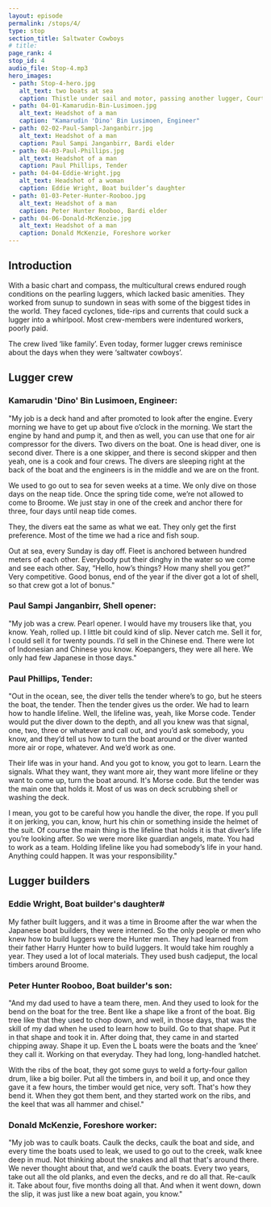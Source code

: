 ```yaml
---
layout: episode
permalink: /stops/4/
type: stop
section_title: Saltwater Cowboys
# title:
page_rank: 4
stop_id: 4
audio_file: Stop-4.mp3
hero_images:
 - path: Stop-4-hero.jpg
   alt_text: two boats at sea
   caption: Thistle under sail and motor, passing another lugger, Courtesy WA Maritime Museum
 - path: 04-01-Kamarudin-Bin-Lusimoen.jpg
   alt_text: Headshot of a man
   caption: "Kamarudin 'Dino' Bin Lusimoen, Engineer"
 - path: 02-02-Paul-Sampl-Janganbirr.jpg
   alt_text: Headshot of a man
   caption: Paul Sampi Janganbirr, Bardi elder
 - path: 04-03-Paul-Phillips.jpg
   alt_text: Headshot of a man
   caption: Paul Phillips, Tender
 - path: 04-04-Eddie-Wright.jpg
   alt_text: Headshot of a woman
   caption: Eddie Wright, Boat builder’s daughter
 - path: 01-03-Peter-Hunter-Rooboo.jpg
   alt_text: Headshot of a man
   caption: Peter Hunter Rooboo, Bardi elder
 - path: 04-06-Donald-McKenzie.jpg
   alt_text: Headshot of a man
   caption: Donald McKenzie, Foreshore worker 
---
```


## Introduction

With a basic chart and compass, the multicultural crews endured rough conditions
on the pearling luggers, which lacked basic amenities. They worked from sunup to
sundown in seas with some of the biggest tides in the world. They faced cyclones,
tide-rips and currents that could suck a lugger into a whirlpool. Most crew-members
were indentured workers, poorly paid.

The crew lived ‘like family’. Even today, former lugger crews reminisce about the
days when they were ‘saltwater cowboys’.

## Lugger crew

### Kamarudin 'Dino' Bin Lusimoen, Engineer:

"My job is a deck hand and after promoted to look after the engine. Every morning we have to get up about five o’clock in the morning. We start the engine by hand and pump it, and then as well, you can use that one for air compressor for the divers. Two divers on the boat. One is head diver, one is second diver. There is a one skipper, and there is second skipper and then yeah, one is a cook and four crews. The divers are sleeping right at the back of the boat and the engineers is in the middle and we are on the front.

We used to go out to sea for seven weeks at a time. We only dive on those days on the neap tide. Once the spring tide come, we’re not allowed to come to Broome. We just stay in one of the creek and anchor there for three, four days until neap tide comes.

They, the divers eat the same as what we eat. They only get the first preference. Most of the time we had a rice and fish soup.

Out at sea, every Sunday is day off. Fleet is anchored between hundred meters of each other. Everybody put their dinghy in the water so we come and see each other. Say, “Hello, how’s things? How many shell you get?” Very competitive. Good bonus, end of the year if the diver got a lot of shell, so that crew got a lot of bonus."

### Paul Sampi Janganbirr, Shell opener:

"My job was a crew. Pearl opener. I would have my trousers like that, you know. Yeah, rolled up. I little bit could kind of slip. Never catch me. Sell it for, I could sell it for twenty pounds. I’d sell in the Chinese end. There were lot of Indonesian and Chinese you know. Koepangers, they were all here. We only had few Japanese in those days."

### Paul Phillips, Tender:

"Out in the ocean, see, the diver tells the tender where’s to go, but he steers the boat, the tender. Then the tender gives us the order. We had to learn how to handle lifeline. Well, the lifeline was, yeah, like Morse code. Tender would put the diver down to the depth, and all you knew was that signal, one, two, three or whatever and call out, and you’d ask somebody, you know, and they’d tell us how to turn the boat around or the diver wanted more air or rope, whatever. And we’d work as one. 

Their life was in your hand. And you got to know, you got to learn. Learn the signals. What they want, they want more air, they want more lifeline or they want to come up, turn the boat around. It's Morse code. But the tender was the main one that holds it. Most of us was on deck scrubbing shell or washing the deck.

I mean, you got to be careful how you handle the diver, the rope. If you pull it on jerking, you can, know, hurt his chin or something inside the helmet of the suit. Of course the main thing is the lifeline that holds it is that diver’s life you’re looking after. So we were more like guardian angels, mate. You had to work as a team. Holding lifeline like you had somebody’s life in your hand. Anything could happen. It was your responsibility."

## Lugger builders

### Eddie Wright, Boat builder's daughter#

My father built luggers, and it was a time in Broome after the war when the Japanese boat builders, they were interned. So the only people or men who knew how to build luggers were the Hunter men. They had learned from their father Harry Hunter how to build luggers. It would take him roughly a year. They used a lot of local materials. They used bush cadjeput, the local timbers around Broome. 

### Peter Hunter Rooboo, Boat builder's son:

"And my dad used to have a team there, men. And they used to look for the bend on the boat for the tree. Bent like a shape like a front of the boat. Big tree like that they used to chop down, and well, in those days, that was the skill of my dad when he used to learn how to build. Go to that shape. Put it in that shape and took it in. After doing that, they came in and started chipping away. Shape it up. Even the L boats were the boats and the ‘knee’ they call it. Working on that everyday. They had long, long-handled hatchet.

With the ribs of the boat, they got some guys to weld a forty-four gallon drum, like a big boiler. Put all the timbers in, and boil it up, and once they gave it a few hours, the timber would get nice, very soft. That's how they bend it. When they got them bent, and they started work on the ribs, and the keel that was all hammer and chisel."

### Donald McKenzie, Foreshore worker:

"My job was to caulk boats. Caulk the decks, caulk the boat and side, and every time the boats used to leak, we used to go out to the creek, walk knee deep in mud. Not thinking about the snakes and all that that's around there. We never thought about that, and we’d caulk the boats. Every two years, take out all the old planks, and even the decks, and re do all that. Re-caulk it. Take about four, five months doing all that. And when it went down, down the slip, it was just like a new boat again, you know."